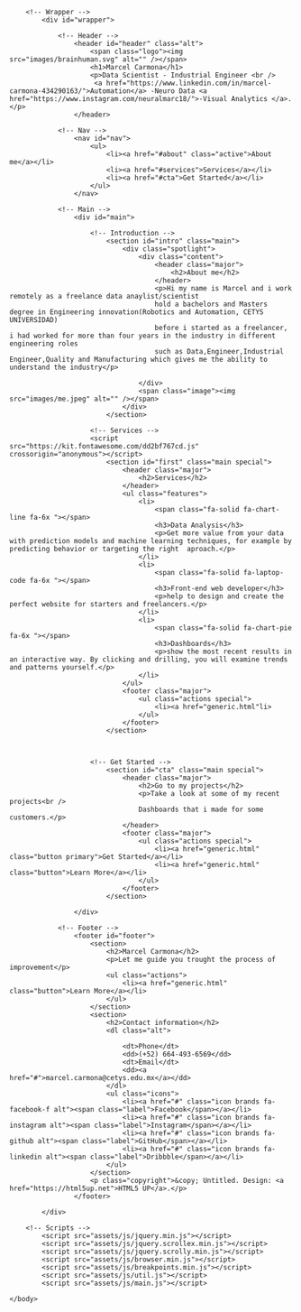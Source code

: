 <!DOCTYPE HTML>
<!--
	Stellar by HTML5 UP
	html5up.net | @ajlkn
	Free for personal and commercial use under the CCA 3.0 license (html5up.net/license)
-->
<html>
	<head>
		<title>Neuro Data</title>
		<meta charset="utf-8" />
		<meta name="viewport" content="width=device-width, initial-scale=1, user-scalable=no" />
		<link rel="stylesheet" href="assets/css/main.css" />
		<noscript><link rel="stylesheet" href="assets/css/noscript.css" /></noscript>
	</head>
	<body class="is-preload">

		<!-- Wrapper -->
			<div id="wrapper">

				<!-- Header -->
					<header id="header" class="alt">
						<span class="logo"><img src="images/brainhuman.svg" alt="" /></span>
						<h1>Marcel Carmona</h1>
						<p>Data Scientist - Industrial Engineer <br />
						 <a href="https://www.linkedin.com/in/marcel-carmona-434290163/">Automation</a> -Neuro Data <a href="https://www.instagram.com/neuralmarc18/">-Visual Analytics </a>.</p>
					</header>

				<!-- Nav -->
					<nav id="nav">
						<ul>
							<li><a href="#about" class="active">About me</a></li>
							<li><a href="#services">Services</a></li>
							<li><a href="#cta">Get Started</a></li>
						</ul>
					</nav>

				<!-- Main -->	
					<div id="main">

						<!-- Introduction -->
							<section id="intro" class="main">
								<div class="spotlight">
									<div class="content">
										<header class="major">
											<h2>About me</h2>
										</header>
										<p>Hi my name is Marcel and i work remotely as a freelance data anaylist/scientist
										hold a bachelors and Masters degree in Engineering innovation(Robotics and Automation, CETYS UNIVERSIDAD)
										before i started as a freelancer, i had worked for more than four years in the industry in different engineering roles
									    such as Data,Engineer,Industrial Engineer,Quality and Manufacturing which gives me the ability to understand the industry</p>

									</div>
									<span class="image"><img src="images/me.jpeg" alt="" /></span>
								</div>
							</section>

						<!-- Services -->
						<script src="https://kit.fontawesome.com/dd2bf767cd.js" crossorigin="anonymous"></script>
							<section id="first" class="main special">
								<header class="major">
									<h2>Services</h2>
								</header>
								<ul class="features">
									<li>
										<span class="fa-solid fa-chart-line fa-6x "></span>
										<h3>Data Analysis</h3>
										<p>Get more value from your data with prediction models and machine learning techniques, for example by predicting behavior or targeting the right  aproach.</p>
									</li>
									<li>
										<span class="fa-solid fa-laptop-code fa-6x "></span>
										<h3>Front-end web developer</h3>
										<p>help to design and create the perfect website for starters and freelancers.</p>
									</li>
									<li>
										<span class="fa-solid fa-chart-pie fa-6x "></span>
										<h3>Dashboards</h3>
										<p>show the most recent results in an interactive way. By clicking and drilling, you will examine trends and patterns yourself.</p>
									</li>
								</ul>
								<footer class="major">
									<ul class="actions special">
										<li><a href="generic.html"li>
									</ul>
								</footer>
							</section>



						<!-- Get Started -->
							<section id="cta" class="main special">
								<header class="major">
									<h2>Go to my projects</h2>
									<p>Take a look at some of my recent projects<br />
									Dashboards that i made for some customers.</p>
								</header>
								<footer class="major">
									<ul class="actions special">
										<li><a href="generic.html" class="button primary">Get Started</a></li>
										<li><a href="generic.html" class="button">Learn More</a></li>
									</ul>
								</footer>
							</section>

					</div>

				<!-- Footer -->
					<footer id="footer">
						<section>
							<h2>Marcel Carmona</h2>
							<p>Let me guide you trought the process of improvement</p>
							<ul class="actions">
								<li><a href="generic.html" class="button">Learn More</a></li>
							</ul>
						</section>
						<section>
							<h2>Contact information</h2>
							<dl class="alt">

								<dt>Phone</dt>
								<dd>(+52) 664-493-6569</dd>
								<dt>Email</dt>
								<dd><a href="#">marcel.carmona@cetys.edu.mx</a></dd>
							</dl>
							<ul class="icons">
								<li><a href="#" class="icon brands fa-facebook-f alt"><span class="label">Facebook</span></a></li>
								<li><a href="#" class="icon brands fa-instagram alt"><span class="label">Instagram</span></a></li>	
								<li><a href="#" class="icon brands fa-github alt"><span class="label">GitHub</span></a></li>
								<li><a href="#" class="icon brands fa-linkedin alt"><span class="label">Dribbble</span></a></li>
							</ul>
						</section>
						<p class="copyright">&copy; Untitled. Design: <a href="https://html5up.net">HTML5 UP</a>.</p>
					</footer>

			</div>

		<!-- Scripts -->
			<script src="assets/js/jquery.min.js"></script>
			<script src="assets/js/jquery.scrollex.min.js"></script>
			<script src="assets/js/jquery.scrolly.min.js"></script>
			<script src="assets/js/browser.min.js"></script>
			<script src="assets/js/breakpoints.min.js"></script>
			<script src="assets/js/util.js"></script>
			<script src="assets/js/main.js"></script>

	</body>
</html>
